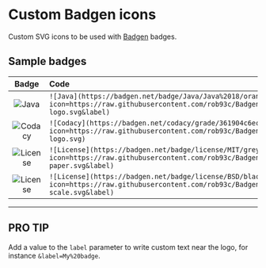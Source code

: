 # Custom Badgen icons

Custom SVG icons to be used with [Badgen](https://badgen.net) badges.

## Sample badges

| Badge | Code |
| :---: | :--- |
| ![Java](https://badgen.net/badge/Java/Java%2018/orange?icon=https://raw.githubusercontent.com/rob93c/BadgenIcons/master/icons/java-logo.svg&label) | `![Java](https://badgen.net/badge/Java/Java%2018/orange?icon=https://raw.githubusercontent.com/rob93c/BadgenIcons/master/icons/java-logo.svg&label)` |
| ![Codacy](https://badgen.net/codacy/grade/361904c6ec0d4a1490aa7d5593f8e26a?icon=https://raw.githubusercontent.com/rob93c/BadgenIcons/master/icons/codacy-logo.svg) | `![Codacy](https://badgen.net/codacy/grade/361904c6ec0d4a1490aa7d5593f8e26a?icon=https://raw.githubusercontent.com/rob93c/BadgenIcons/master/icons/codacy-logo.svg)` |
| ![License](https://badgen.net/badge/license/MIT/grey?icon=https://raw.githubusercontent.com/rob93c/BadgenIcons/master/icons/license-paper.svg&label) | `![License](https://badgen.net/badge/license/MIT/grey?icon=https://raw.githubusercontent.com/rob93c/BadgenIcons/master/icons/license-paper.svg&label)` |
| ![License](https://badgen.net/badge/license/BSD/black?icon=https://raw.githubusercontent.com/rob93c/BadgenIcons/master/icons/license-scale.svg&label) | `![License](https://badgen.net/badge/license/BSD/black?icon=https://raw.githubusercontent.com/rob93c/BadgenIcons/master/icons/license-scale.svg&label)` |

---

## PRO TIP

Add a value to the `label` parameter to write custom text near the logo, for instance `&label=My%20badge`.
